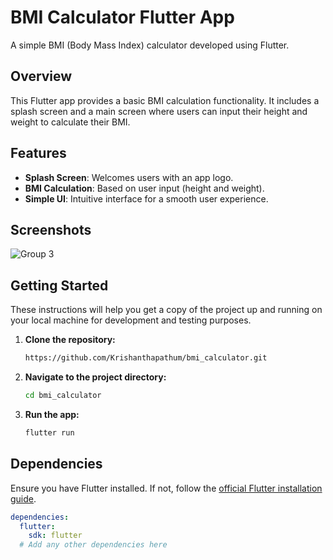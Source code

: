 # BMI Calculator Flutter App

A simple BMI (Body Mass Index) calculator developed using Flutter.

## Overview

This Flutter app provides a basic BMI calculation functionality. It includes a splash screen and a main screen where users can input their height and weight to calculate their BMI.

## Features

- **Splash Screen**: Welcomes users with an app logo.
- **BMI Calculation**: Based on user input (height and weight).
- **Simple UI**: Intuitive interface for a smooth user experience.

## Screenshots

![Group 3](https://github.com/Krishanthapathum/bmi_calculator/assets/87825292/599700d0-f50f-46fb-801b-349a0a471804)


## Getting Started

These instructions will help you get a copy of the project up and running on your local machine for development and testing purposes.

1. **Clone the repository:**

    ```bash
    https://github.com/Krishanthapathum/bmi_calculator.git
    ```

2. **Navigate to the project directory:**

    ```bash
    cd bmi_calculator
    ```

3. **Run the app:**

    ```bash
    flutter run
    ```

## Dependencies

Ensure you have Flutter installed. If not, follow the [official Flutter installation guide](https://flutter.dev/docs/get-started/install).

```yaml
dependencies:
  flutter:
    sdk: flutter
  # Add any other dependencies here
